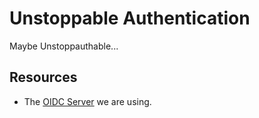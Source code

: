 # Unstoppable Authentication

Maybe Unstoppauthable...

## Resources

- The [OIDC Server](https://github.com/panva/node-oidc-provider) we are using.
